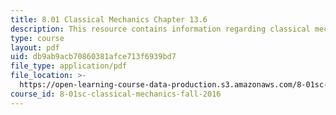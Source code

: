 ```yaml
---
title: 8.01 Classical Mechanics Chapter 13.6
description: This resource contains information regarding classical mechanics.
type: course
layout: pdf
uid: db9ab9acb70860381afce713f6939bd7
file_type: application/pdf
file_location: >-
  https://open-learning-course-data-production.s3.amazonaws.com/8-01sc-classical-mechanics-fall-2016/db9ab9acb70860381afce713f6939bd7_MIT8_01F16_chapter13.6.pdf
course_id: 8-01sc-classical-mechanics-fall-2016
---
```

